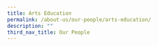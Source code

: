 ```yaml
---
title: Arts Education
permalink: /about-us/our-people/arts-education/
description: ""
third_nav_title: Our People
---
```

